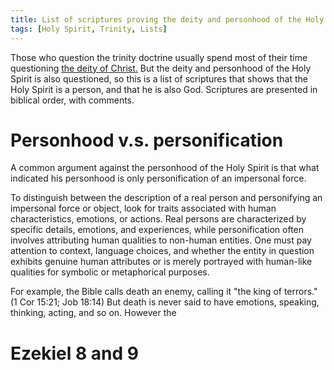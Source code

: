 ```yaml
---
title: List of scriptures proving the deity and personhood of the Holy Spirit 
tags: [Holy Spirit, Trinity, Lists]
---
```


Those who question the trinity doctrine usually spend most of their time questioning [the deity of Christ.](List-of-scriptures-proving-the-deity-of-Christ) But the deity and personhood of the Holy Spirit is also questioned, so this is a list of scriptures that shows that the Holy Spirit is a person, and that he is also God. Scriptures are presented in biblical order, with comments.

# Personhood v.s. personification 

A common argument against the personhood of the Holy Spirit is that what indicated his personhood is only personification of an impersonal force.

To distinguish between the description of a real person and personifying an impersonal force or object, look for traits associated with human characteristics, emotions, or actions. Real persons are characterized by specific details, emotions, and experiences, while personification often involves attributing human qualities to non-human entities. One must pay attention to context, language choices, and whether the entity in question exhibits genuine human attributes or is merely portrayed with human-like qualities for symbolic or metaphorical purposes.

For example, the Bible calls death an enemy, calling it "the king of terrors." (1 Cor 15:21; Job 18:14) But death is never said to have emotions, speaking, thinking, acting, and so on. However the 

# Ezekiel 8 and 9

